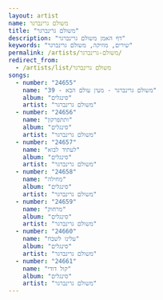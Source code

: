 ```yaml
---
layout: artist
name: משולם גרינברגר
title: "משולם גרינברגר"
description: "דף האמן משולם גרינברגר"
keywords: "שירים, מוזיקה, משולם גרינברגר"
permalink: /artists/משולם-גרינברגר/
redirect_from:
  - /artists/list/משולם גרינברגר
songs:
  - number: "24655"
    name: "39 - משולם גרינברגר - מעין עולם הבא"
    album: "סינגלים"
    artist: "משולם גרינברגר"
  - number: "24656"
    name: "ותתפרקון"
    album: "סינגלים"
    artist: "משולם גרינברגר"
  - number: "24657"
    name: "לעתיד לבוא"
    album: "סינגלים"
    artist: "משולם גרינברגר"
  - number: "24658"
    name: "מחילה"
    album: "סינגלים"
    artist: "משולם גרינברגר"
  - number: "24659"
    name: "מרחוק"
    album: "סינגלים"
    artist: "משולם גרינברגר"
  - number: "24660"
    name: "עלינו לשבח"
    album: "סינגלים"
    artist: "משולם גרינברגר"
  - number: "24661"
    name: "קול דודי"
    album: "סינגלים"
    artist: "משולם גרינברגר"
---
```

